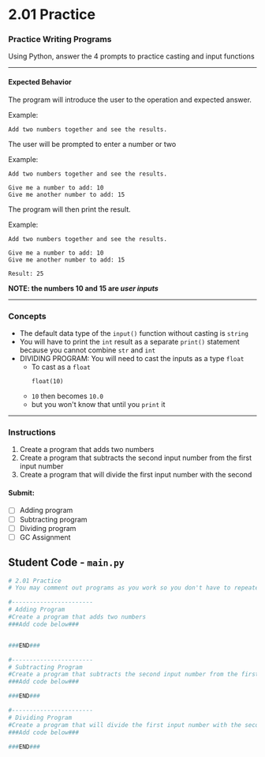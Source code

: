 # 2.01 Practice

### Practice Writing Programs
Using Python, answer the 4 prompts to practice casting and input functions

---
#### Expected Behavior

The program will introduce the user to the operation and expected answer.

Example:
```
Add two numbers together and see the results.
```
The user will be prompted to enter a number or two

Example:
```
Add two numbers together and see the results.

Give me a number to add: 10
Give me another number to add: 15
```

The program will then print the result.

Example:
```
Add two numbers together and see the results.

Give me a number to add: 10
Give me another number to add: 15

Result: 25
```
**NOTE: the numbers 10 and 15 are _user inputs_**

---
### Concepts
* The default data type of the `input()` function without casting is `string`
* You will have to print the `int` result as a separate `print()` statement because you cannot combine `str` and `int`
* DIVIDING PROGRAM: You will need to cast the inputs as a type `float`
   * To cast as a `float`
     ```
     float(10)
     ```
   * `10` then becomes `10.0`
   * but you won't know that until you `print` it
---
### Instructions

1. Create a program that adds two numbers
2. Create a program that subtracts the second input number from the first input number
3. Create a program that will divide the first input number with the second

#### Submit:

- [ ] Adding program
- [ ] Subtracting program
- [ ] Dividing program
- [ ] GC Assignment

## Student Code - `main.py`

```python
# 2.01 Practice
# You may comment out programs as you work so you don't have to repeatedly enter inputs for all of them

#-----------------------
# Adding Program
#Create a program that adds two numbers
###Add code below###


###END###

#-----------------------
# Subtracting Program
#Create a program that subtracts the second input number from the first input number
###Add code below###

###END###

#-----------------------
# Dividing Program
#Create a program that will divide the first input number with the second. You will have to cast the inputs as a float
###Add code below###

###END###
```